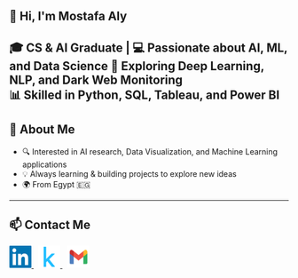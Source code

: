 ## 👋 Hi, I'm Mostafa Aly
🎓 CS & AI Graduate | 💻 Passionate about AI, ML, and Data Science
🚀 Exploring Deep Learning, NLP, and Dark Web Monitoring  
📊 Skilled in Python, SQL, Tableau, and Power BI  
---

## 🌟 About Me
- 🔍 Interested in AI research, Data Visualization, and Machine Learning applications  
- 💡 Always learning & building projects to explore new ideas  
- 🌍 From Egypt 🇪🇬  

---

## 📫 Contact Me  

<a href="https://www.linkedin.com/in/your-linkedin-username/" target="_blank">
  <img src="./imgs/linkedin.png" alt="LinkedIn" width="40" height="40"/>
</a>
&nbsp;
<a href="https://www.kaggle.com/your-kaggle-username" target="_blank">
  <img src="./imgs/kaggle.png" alt="Kaggle" width="40" height="40"/>
</a>
&nbsp;
<a href="mailto:yourmail@example.com" target="_blank">
  <img src="./imgs/gmail.png" alt="Email" width="40" height="40"/>
</a>

